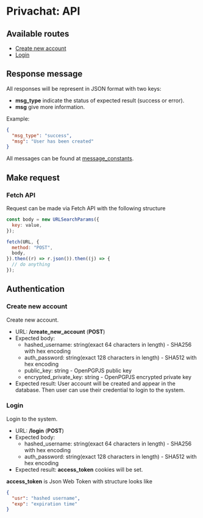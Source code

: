 # Privachat: API

## Available routes

- [Create new account](#create-new-account)
- [Login](#login)

## Response message

All responses will be represent in JSON format with two keys:

- **msg_type** indicate the status of expected result (success or error).
- **msg** give more information.

Example:

```json
{
  "msg_type": "success",
  "msg": "User has been created"
}
```

All messages can be found at
[message_constants](../src/helpers/message_constants.ts).

## Make request

### Fetch API

Request can be made via Fetch API with the following structure

```js
const body = new URLSearchParams({
  key: value,
});

fetch(URL, {
  method: "POST",
  body,
}).then((r) => r.json()).then((j) => {
  // do anything
});
```

## Authentication

### Create new account

Create new account.

- URL: **/create_new_account** (**POST**)
- Expected body:
  - hashed_username: string(exact 64 characters in length) - SHA256 with hex
    encoding
  - auth_password: string(exact 128 characters in length) - SHA512 with hex
    encoding
  - public_key: string - OpenPGPJS public key
  - encrypted_private_key: string - OpenPGPJS encrypted private key
- Expected result: User account will be created and appear in the database. Then
  user can use their credential to login to the system.

### Login

Login to the system.

- URL: **/login** (**POST**)
- Expected body:
  - hashed_username: string(exact 64 characters in length) - SHA256 with hex
    encoding
  - auth_password: string(exact 128 characters in length) - SHA512 with hex
    encoding
- Expected result: **access_token** cookies will be set.

**access_token** is Json Web Token with structure looks like

```json
{
  "usr": "hashed username",
  "exp": "expiration time"
}
```
